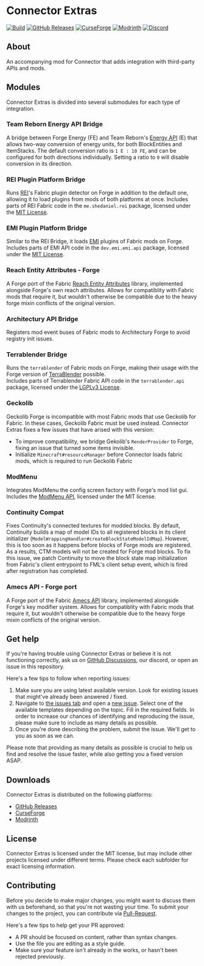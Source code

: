# Connector Extras

[![Build](https://github.com/Sinytra/ConnectorExtras/actions/workflows/build.yml/badge.svg)](https://github.com/Sinytra/ConnectorExtras/actions/workflows/build.yml)
[![GitHub Releases](https://img.shields.io/github/v/release/Sinytra/ConnectorExtras?style=flat&label=Release&include_prereleases&sort=semver)](https://github.com/Sinytra/ConnectorExtras/releases/latest)
[![CurseForge](https://cf.way2muchnoise.eu/title/connector-extras.svg)](https://legacy.curseforge.com/minecraft/mc-mods/connector-extras)
[![Modrinth](https://img.shields.io/modrinth/dt/FYpiwiBR?color=00AF5C&label=modrinth&style=flat&logo=modrinth)](https://modrinth.com/mod/connector-extras)
[![Discord](https://discordapp.com/api/guilds/1141048834177388746/widget.png?style=shield)](https://discord.gg/mamk7z3TKZ)

## About

An accompanying mod for Connector that adds integration with third-party APIs and mods.

## Modules

Connector Extras is divided into several submodules for each type of integration.

### Team Reborn Energy API Bridge

A bridge between Forge Energy (FE) and Team Reborn's [Energy API](https://github.com/TechReborn/Energy) (E) that allows
two-way conversion of energy units, for both BlockEntities and ItemStacks.
The default conversion ratio is `1 E : 10 FE`, and can be configured for both directions individually.
Setting a ratio to `0` will disable conversion in its direction.

### REI Plugin Platform Bridge

Runs [REI](https://github.com/shedaniel/RoughlyEnoughItems)'s Fabric plugin detector on Forge in addition to the default
one, allowing it to load plugins from mods of both platforms at once.
Includes parts of REI Fabric code in the `me.shedaniel.rei` package, licensed under the
[MIT License](https://github.com/shedaniel/RoughlyEnoughItems/blob/8c03832d5ae716beba4047166505181cadd76e75/LICENSE).

### EMI Plugin Platform Bridge

Similar to the REI Bridge, it loads [EMI](https://github.com/emilyploszaj/emi) plugins of Fabric mods on Forge.
Includes parts of EMI API code in the `dev.emi.emi.api` package, licensed under the
[MIT License](https://github.com/emilyploszaj/emi/blob/deef228b4a35cbcccd2e48e645118ed333a26013/LICENSE).

### Reach Entity Attributes - Forge

A Forge port of the Fabric [Reach Entity Attributes](https://github.com/JamiesWhiteShirt/reach-entity-attributes)
library, implemented alongside Forge's own reach attributes. Allows for compatiblity with Fabric mods that require it,
but wouldn't otherwise be compatible due to the heavy forge mixin conflicts of the original version.

### Architectury API Bridge

Registers mod event buses of Fabric mods to Architectury Forge to avoid registry init issues.

### Terrablender Bridge

Runs the `terrablender` of Fabric mods on Forge, making their usage with the Forge version
of [TerraBlender](https://github.com/Glitchfiend/TerraBlender) possible.  
Includes parts of Terrablender Fabric API code in the `terrablender.api` package, licensed under the
[LGPLv3 License](https://github.com/Glitchfiend/TerraBlender/blob/32fab3c4dcf710ba1a7251b742e757dbafe251e6/LICENSE).

### Geckolib

Geckolib Forge is incompatible with most Fabric mods that use Geckolib for Fabric. In these cases, Geckolib Fabric must
be used instead. Connector Extras fixes a few issues that have arised with this version:
- To improve compatibility, we bridge Gekolib's `RenderProvider` to Forge, fixing an issue that turned
some items invisible.
- Initialize `Minecraft#resourceManager` before Connector loads fabric mods, which is required to run Geckolib Fabric

### ModMenu

Integrates ModMenu the config screen factory with Forge's mod list gui. Includes the 
[ModMenu API](https://github.com/TerraformersMC/ModMenu/tree/91460879c6d0693b14d1632baccea56bf3619f2e/src/main/java/com/terraformersmc/modmenu/api),
licensed under the MIT license.

### Continuity Compat

Fixes Continuity's connected textures for modded blocks. By default, Continuity builds a map of model IDs to
all registered blocks in its client initializer (`ModelWrappingHandler#createBlockStateModelIdMap`).
However, this is too soon as it happens before blocks of Forge mods are registered. As a results, CTM models will not
be created for Forge mod blocks. To fix this issue, we patch Continuity to move the block state map initialization from
Fabric's client entrypoint to FML's client setup event, which is fired after registration has completed.

### Amecs API - Forge port

A Forge port of the Fabric [Amecs API](https://github.com/Siphalor/amecs-api)
library, implemented alongside Forge's key modifier system. Allows for compatiblity with Fabric mods that require it,
but wouldn't otherwise be compatible due to the heavy forge mixin conflicts of the original version.

## Get help

If you're having trouble using Connector Extras or believe it is not functioning correctly, ask us
on [GitHub Discussions](https://github.com/Sinytra/ConnectorExtras/discussions), our discord, or open an issue in this
repository.

Here's a few tips to follow when reporting issues:

1. Make sure you are using latest available version. Look for existing issues that might've already been answered /
   fixed.
2. Navigate to [the issues tab](https://github.com/Sinytra/ConnectorExtras/issues) and open
   a [new issue](https://github.com/Sinytra/ConnectorExtras/issues/new/choose). Select one of the available templates
   depending on the topic. Fill in the required fields. In order to increase our chances of identifying and reproducing
   the issue, please make sure to include as many details as possible.
3. Once you're done describing the problem, submit the issue. We'll get to you as soon as we can.

Please note that providing as many details as possible is crucial to help us find and resolve the issue faster, while
also getting you a fixed version ASAP.

## Downloads

Connector Extras is distributed on the following platforms:

- [GitHub Releases](https://github.com/Sinytra/ConnectorExtras/releases/latest)
- [CurseForge](https://legacy.curseforge.com/minecraft/mc-mods/connector-extras)
- [Modrinth](https://modrinth.com/mod/connector-extras)

## License

Connector Extras is licensed under the MIT license, but may include other projects licensed under different terms.
Please check each subfolder for exact licensing information.

## Contributing

Before you decide to make major changes, you might want to discuss them with us beforehand, so that you're not wasting
your time. To submit your changes to the project, you can contribute
via [Pull-Request](https://help.github.com/articles/creating-a-pull-request).

Here's a few tips to help get your PR approved:

* A PR should be focused on content, rather than syntax changes.
* Use the file you are editing as a style guide.
* Make sure your feature isn't already in the works, or hasn't been rejected previously.